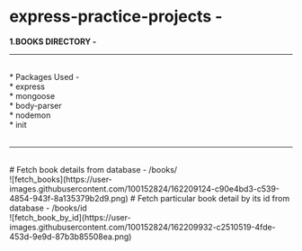 # express-practice-projects -
<b>1.BOOKS DIRECTORY - </b><br>
<hr><br>
* Packages Used - <br>
  * express<br>
  * mongoose<br>
  * body-parser<br>
  * nodemon<br>
  * init<br><br>
<hr><br>
# Fetch book details from database -
/books/<br>
![fetch_books](https://user-images.githubusercontent.com/100152824/162209124-c90e4bd3-c539-4854-943f-8a135379b2d9.png)
# Fetch particular book detail by its id from database -
/books/id<br>
![fetch_book_by_id](https://user-images.githubusercontent.com/100152824/162209932-c2510519-4fde-453d-9e9d-87b3b85508ea.png)
